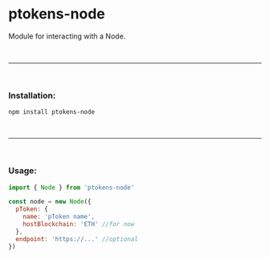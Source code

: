 # ptokens-node

Module for interacting with a Node.

&nbsp;

***

&nbsp;

### Installation:

```
npm install ptokens-node
```

&nbsp;

***

&nbsp;

### Usage:

```js
import { Node } from 'ptokens-node'

const node = new Node({
  pToken: {
    name: 'pToken name',
    hostBlockchain: 'ETH' //for now
  },
  endpoint: 'https://...' //optional
})
```